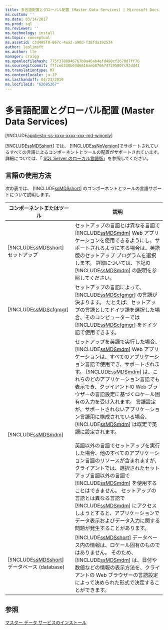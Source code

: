 ```yaml
---
title: 多言語配置とグローバル配置 (Master Data Services) | Microsoft Docs
ms.custom: ''
ms.date: 03/14/2017
ms.prod: sql
ms.reviewer: ''
ms.technology: install
ms.topic: conceptual
ms.assetid: c3d485f8-867c-4aa2-a90d-f38fda192534
author: leolimsft
ms.author: lle
manager: craigg
ms.openlocfilehash: 775f3788946767b0a46ab4efd490cf2670d7ff76
ms.sourcegitcommit: f7fced330b64d6616aeb8766747295807c92dd41
ms.translationtype: MT
ms.contentlocale: ja-JP
ms.lasthandoff: 04/23/2019
ms.locfileid: "62695367"
---
```

# <a name="multi-lingual-and-global-deployments-master-data-services"></a>多言語配置とグローバル配置 (Master Data Services)

[!INCLUDE[appliesto-ss-xxxx-xxxx-xxx-md-winonly](../../includes/appliesto-ss-xxxx-xxxx-xxx-md-winonly.md)]

  [!INCLUDE[ssMDSshort](../../includes/ssmdsshort-md.md)] では、 [!INCLUDE[ssNoVersion](../../includes/ssnoversion-md.md)]でサポートされているすべての言語によるコンポーネントとツールの配置がサポートされています。 詳細については、「 [SQL Server のローカル言語版](../../sql-server/install/local-language-versions-in-sql-server.md)」を参照してください。  
  
## <a name="how-languages-are-used"></a>言語の使用方法  
 次の表では、 [!INCLUDE[ssMDSshort](../../includes/ssmdsshort-md.md)] のコンポーネントとツールの言語サポートについて説明します。  
  
|コンポーネントまたはツール|説明|  
|-----------------------|-----------------|  
|[!INCLUDE[ssMDSshort](../../includes/ssmdsshort-md.md)] セットアップ|セットアップの言語とは異なる言語で [!INCLUDE[ssMDSmdm](../../includes/ssmdsmdm-md.md)] Web アプリケーションを使用できるようにし、サポートされるようにする場合は、英語版のセットアップ プログラムを選択します。 詳細については、下記の [!INCLUDE[ssMDSmdm](../../includes/ssmdsmdm-md.md)] の説明を参照してください。|  
|[!INCLUDE[ssMDScfgmgr](../../includes/ssmdscfgmgr-md.md)]|セットアップの言語によって、 [!INCLUDE[ssMDScfgmgr](../../includes/ssmdscfgmgr-md.md)] の言語が決まります。 たとえば、セットアップの言語としてドイツ語を選択した場合、そのコンピューターでは [!INCLUDE[ssMDScfgmgr](../../includes/ssmdscfgmgr-md.md)] をドイツ語で使用できます。|  
|[!INCLUDE[ssMDSmdm](../../includes/ssmdsmdm-md.md)]|セットアップを英語で実行した場合、 [!INCLUDE[ssMDSmdm](../../includes/ssmdsmdm-md.md)] Web アプリケーションは、すべてのアプリケーション言語で使用でき、サポートされます。 [!INCLUDE[ssMDSmdm](../../includes/ssmdsmdm-md.md)] は、これらのどのアプリケーション言語でも表示でき、クライアントの Web ブラウザーの言語設定に基づくロケール固有の入力を受け入れます。 言語設定が、サポートされないアプリケーション言語用に構成されている場合、 [!INCLUDE[ssMDSmdm](../../includes/ssmdsmdm-md.md)] は既定で英語に設定されます。<br /><br /> 英語以外の言語でセットアップを実行した場合、他のすべてのアプリケーション言語のリソースが含まれますが、クライアントでは、選択されたセットアップ言語以外の言語で [!INCLUDE[ssMDSmdm](../../includes/ssmdsmdm-md.md)] を使用することはできません。 セットアップの言語とは異なる言語で [!INCLUDE[ssMDSmdm](../../includes/ssmdsmdm-md.md)] にアクセスしようとすると、アプリケーションでデータ表示およびデータ入力に関する問題が発生することがあります。|  
|[!INCLUDE[ssMDSshort](../../includes/ssmdsshort-md.md)] データベース (database)|[!INCLUDE[ssMDSshort](../../includes/ssmdsshort-md.md)] データベース内の情報は、ロケール固有のものではありません。 そのため、 [!INCLUDE[ssMDSmdm](../../includes/ssmdsmdm-md.md)] は、日付や数値などの情報の表示方法を、クライアントの Web ブラウザーの言語設定によって決められた形式で決定することができます。|  
  
## <a name="see-also"></a>参照  
 [マスター データ サービスのインストール](../../master-data-services/install-windows/install-master-data-services.md)  
  
  
